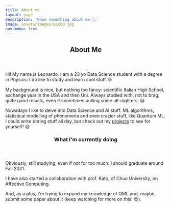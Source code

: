 ```yaml
---
title: About me
layout: page
description: 'Know something about me 🤖.'
image: assets/images/pic09.jpg
nav-menu: true
---
```


<!-- Main -->
<div id="main">

<!-- One -->
<section id="one">
	<div class="inner">
		<header class="major">
			<h1>About Me</h1>
		</header>
		<p>Hi! My name is Leonardo. I am a 23 yo Data Science student with a degree in Physics: I do like to study and learn cool stuff. 🤓</p>
		<p>My background is nice, but nothing too fancy: scientific Italian High School, exchange year in the USA and then Uni. Always studied with, not to brag, quite good results, even if sometimes pulling some all-nighters. 😪</p>
		<p>Nowadays I like to delve into Data Science and AI stuff: ML algorithms, statistical modelling of phenomena and even crazier stuff, like Quantum ML. I could write boring stuff all day, but check out my <a href="http://localhost:4000/projects.html">projects</a> to see for yourself! 😄</p>
		<header class="minor">
			<h3>What I'm currently doing</h3>
		</header>
		<p>Obviously, still studying, even if not for too much: I should graduate around Fall 2021. </p>
		<p>I have also started a collaboration with prof. Kato, of Chuo University, on Affective Computing. </p>
		<p>And, as a plus, I'm trying to expand my knowledge of QML and, maybe, submit some paper about it (keep watching for more on this! 😉).</p>
	</div>
</section>

</div>
